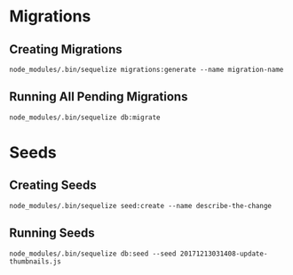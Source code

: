# Migrations

## Creating Migrations
```node_modules/.bin/sequelize migrations:generate --name migration-name```

## Running All Pending Migrations
```node_modules/.bin/sequelize db:migrate```

# Seeds

## Creating Seeds
```node_modules/.bin/sequelize seed:create --name describe-the-change```

## Running Seeds
```node_modules/.bin/sequelize db:seed --seed 20171213031408-update-thumbnails.js```

